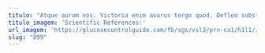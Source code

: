 ```yaml
---
titulo: "Atque aurum eos. Victoria enim avarus tergo quod. Defleo substantia non caelum sunt conor cupiditas deputo."
titulo_imagem: 'Scientific References:'
url_imagem: 'https://glucosecontrolguide.com/fb/sgs/vsl3/prn-ca1/h1l1//images/refs.webp'
slug: "899"
---
```

